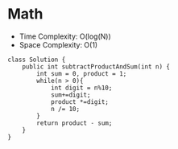 # Math
* Time Complexity: O(log(N))
* Space Complexity: O(1)
```
class Solution {
    public int subtractProductAndSum(int n) {
        int sum = 0, product = 1;
        while(n > 0){
            int digit = n%10;
            sum+=digit;
            product *=digit;
            n /= 10;
        }
        return product - sum;
    }
}
```